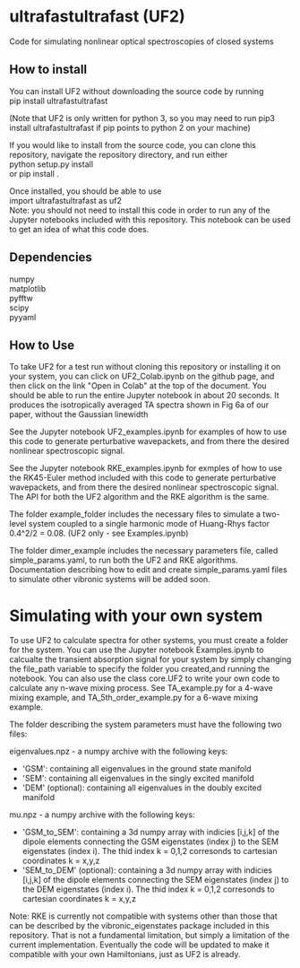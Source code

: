 # ultrafastultrafast (UF2)
Code for simulating nonlinear optical spectroscopies of closed systems

## How to install
You can install UF2 without downloading the source code by running  
pip install ultrafastultrafast  

(Note that UF2 is only written for python 3, so you may need to run
pip3 install ultrafastultrafast if pip points to python 2 on your machine)  

If you would like to install from the source code, you can clone this
repository, navigate the repository directory, and run either  
python setup.py install  
or
pip install .

Once installed, you should be able to use  
import ultrafastultrafast as uf2  
Note: you should not need to install this code in order to run any of the
Jupyter notebooks included with this repository. This notebook can be used to
get an idea of what this code does.

## Dependencies
numpy  
matplotlib  
pyfftw  
scipy  
pyyaml

## How to Use
To take UF2 for a test run without cloning this repository or installing
it on your system, you can click on UF2_Colab.ipynb on the github page, and
then click on the link "Open in Colab" at the top of the document.  You
should be able to run the entire Jupyter notebook in about 20 seconds.  It produces the isotropically averaged TA spectra shown in Fig 6a of our paper, without the Gaussian linewidth

See the Jupyter notebook UF2_examples.ipynb for examples of how to use
this code to generate perturbative wavepackets, and from there
the desired nonlinear spectroscopic signal.

See the Jupyter notebook RKE_examples.ipynb for exmples of how to use
the RK45-Euler method included with this code to generate
perturbative wavepackets, and from there the desired nonlinear
spectroscopic signal.  The API for both the UF2 algorithm and the
RKE algorithm is the same.

The folder example_folder includes the necessary files to simulate
a two-level system coupled to a single harmonic mode of Huang-Rhys
factor 0.4^2/2 = 0.08. (UF2 only - see Examples.ipynb)

The folder dimer_example includes the necessary parameters file,
called simple_params.yaml, to run both the UF2 and RKE algorithms.
Documentation describing how to edit and create simple_params.yaml
files to simulate other vibronic systems will be added soon.

# Simulating with your own system

To use UF2 to calculate spectra for other systems, you must create a
folder for the system.  You can use the Jupyter notebook Examples.ipynb
to calcualte the transient absorption signal for your system by simply
changing the file_path variable to specify the folder you created,and running
the notebook.  You can also use the class core.UF2 to write your own code to
calculate any n-wave mixing process.  See TA_example.py for a 4-wave mixing
example, and TA_5th_order_example.py for a 6-wave mixing example.

The folder describing the system parameters must have the following two files:

eigenvalues.npz - a numpy archive with the following keys:  
- 'GSM': containing all eigenvalues in the ground state manifold  
- 'SEM': containing all eigenvalues in the singly excited manifold  
- 'DEM' (optional): containing all eigenvalues in the doubly excited manifold  

mu.npz - a numpy archive with the following keys:  
- 'GSM_to_SEM': containing a 3d numpy array with indicies [i,j,k] of the dipole elements
connecting the GSM eigenstates (index j) to the SEM eigenstates (index i). The thid index
k = 0,1,2 corresonds to cartesian coordinates k = x,y,z
- 'SEM_to_DEM' (optional): containing a 3d numpy array with indicies [i,j,k] of the dipole elements
connecting the SEM eigenstates (index j) to the DEM eigenstates (index i). The thid index
k = 0,1,2 corresonds to cartesian coordinates k = x,y,z

Note: RKE is currently not compatible with systems other than those that can
be described by the vibronic_eigenstates package included in this
repository. That is not a fundamental limitation, but simply a limitation of
the current implementation.  Eventually the code will be updated to make it
compatible with your own Hamiltonians, just as UF2 is already.

